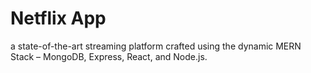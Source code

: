 # Netflix App
a state-of-the-art streaming platform crafted using the dynamic MERN Stack – MongoDB, Express, React, and Node.js. 

